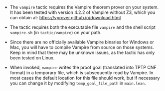 - The `vampire` tactic requires the Vampire theorem prover on your system. It has been tested with version 4.2.2 of Vampire without Z3, which you can obtain at: https://vprover.github.io/download.html

- The tactic requires both the executable file `vampire` and the shell script `vampire.sh` (in `tactic/vampire`) on your path.

- Since there are no officially available Vampire binaries for Windows or Mac, you will have to compile Vampire from source on those systems. Keep in mind that there may be unknown issues, as the tactic has only been tested on Linux.

- When invoked, `vampire` writes the proof goal (translated into TPTP CNF format) in a temporary file, which is subsequently read by Vampire. In most cases the default location for this file should work, but if necessary you can change it by modifying `temp_goal_file_path` in `main.lean`.
